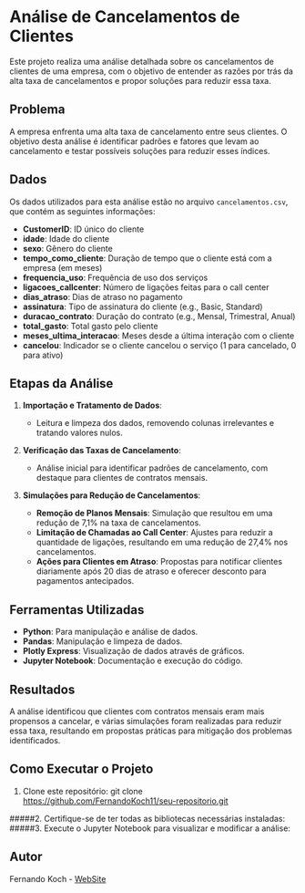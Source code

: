 # Análise de Cancelamentos de Clientes

Este projeto realiza uma análise detalhada sobre os cancelamentos de clientes de uma empresa, com o objetivo de entender as razões por trás da alta taxa de cancelamentos e propor soluções para reduzir essa taxa.

## Problema
A empresa enfrenta uma alta taxa de cancelamento entre seus clientes. O objetivo desta análise é identificar padrões e fatores que levam ao cancelamento e testar possíveis soluções para reduzir esses índices.

## Dados
Os dados utilizados para esta análise estão no arquivo `cancelamentos.csv`, que contém as seguintes informações:

- **CustomerID**: ID único do cliente
- **idade**: Idade do cliente
- **sexo**: Gênero do cliente
- **tempo_como_cliente**: Duração de tempo que o cliente está com a empresa (em meses)
- **frequencia_uso**: Frequência de uso dos serviços
- **ligacoes_callcenter**: Número de ligações feitas para o call center
- **dias_atraso**: Dias de atraso no pagamento
- **assinatura**: Tipo de assinatura do cliente (e.g., Basic, Standard)
- **duracao_contrato**: Duração do contrato (e.g., Mensal, Trimestral, Anual)
- **total_gasto**: Total gasto pelo cliente
- **meses_ultima_interacao**: Meses desde a última interação com o cliente
- **cancelou**: Indicador se o cliente cancelou o serviço (1 para cancelado, 0 para ativo)

## Etapas da Análise
1. **Importação e Tratamento de Dados**:
   - Leitura e limpeza dos dados, removendo colunas irrelevantes e tratando valores nulos.
   
2. **Verificação das Taxas de Cancelamento**:
   - Análise inicial para identificar padrões de cancelamento, com destaque para clientes de contratos mensais.

3. **Simulações para Redução de Cancelamentos**:
   - **Remoção de Planos Mensais**: Simulação que resultou em uma redução de 7,1% na taxa de cancelamentos.
   - **Limitação de Chamadas ao Call Center**: Ajustes para reduzir a quantidade de ligações, resultando em uma redução de 27,4% nos cancelamentos.
   - **Ações para Clientes em Atraso**: Propostas para notificar clientes diariamente após 20 dias de atraso e oferecer desconto para pagamentos antecipados.

## Ferramentas Utilizadas
- **Python**: Para manipulação e análise de dados.
- **Pandas**: Manipulação e limpeza de dados.
- **Plotly Express**: Visualização de dados através de gráficos.
- **Jupyter Notebook**: Documentação e execução do código.

## Resultados
A análise identificou que clientes com contratos mensais eram mais propensos a cancelar, e várias simulações foram realizadas para reduzir essa taxa, resultando em propostas práticas para mitigação dos problemas identificados.

## Como Executar o Projeto
1. Clone este repositório:
git clone  https://github.com/FernandoKoch11/seu-repositorio.git

#####2. Certifique-se de ter todas as bibliotecas necessárias instaladas:
#####3. Execute o Jupyter Notebook para visualizar e modificar a análise:


## Autor
Fernando Koch - [WebSite](https://my-dev-site-ob7f.vercel.app/)
